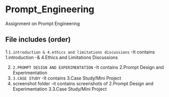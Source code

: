 # Prompt_Engineering
Assignment on Prompt Engineering
## File includes (order)
1.`1.introduction & 4.ethics and limitations discussions` 
   -It contains 1.introduction
   -&           4.Ethics and Limitations Discussions

2. `2.PROMPT DESIGN AND EXPERIMENTATION`
   -It contains 2.Prompt Design and Experimentation
3. `3.CASE STUDY`
   -It contains 3.Case Study/Mini Project
5. screenshot folder
   -it contains screenshots of
                2.Prompt Design and Experimentation
                3.3.Case Study/Mini Project
